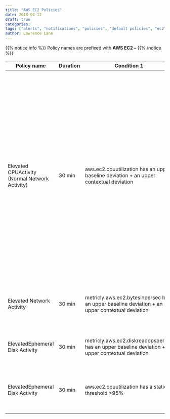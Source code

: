 ```yaml
---
title: "AWS EC2 Policies"
date: 2018-04-12
draft: true
categories:
tags: ["alerts", "notifications", "policies", "default policies", "ec2", "aws"]
author: Lawrence Lane
---
```

{{% notice info %}}
Policy names are prefixed with **AWS EC2 –**
{{% /notice %}}

| Policy name                                    | Duration | Condition 1                                                                                        | (and) Condition 2                                                                                                    | (and) Condition 3                                                                                                      | Cat.    | Description                                                                                                                                                                                                                                                                                                                                                                                                  |
|------------------------------------------------|----------|----------------------------------------------------------------------------------------------------|----------------------------------------------------------------------------------------------------------------------|------------------------------------------------------------------------------------------------------------------------|---------|--------------------------------------------------------------------------------------------------------------------------------------------------------------------------------------------------------------------------------------------------------------------------------------------------------------------------------------------------------------------------------------------------------------|
| Elevated CPUActivity (Normal Network Activity) | 30 min   | aws.ec2.cpuutilization has an upper baseline deviation + an upper contextual deviation             | metricly.aws.ec2.bytesinpersec does not have a upper baseline deviation + does not have a upper contextual deviation | metricly.aws.ec2.bytesoutpersec does not have a upper baseline deviation + does not have a upper contextual deviationn | INFO    | Increases in CPU activity are not uncommon when there is a rise in network activity. Increased traffic to a server means more work for that server to do. This policy is designed to catch cases where CPU activity is higher than than normal, and said behavior cannot be explained by a corresponding increase in network traffic. It may or may not represent a problem, but it is useful to know about. |
| Elevated Network Activity                      | 30 min   | metricly.aws.ec2.bytesinpersec  has an upper baseline deviation + an upper contextual deviation    | metricly.aws.ec2.bytesoutpersec has an upper baseline deviation + an upper contextual deviation                      |                                                                                                                        | INFO    | Indicates an increase in network activity above what is considered to be normal.                                                                                                                                                                                                                                                                                                                             |
| ElevatedEphemeral Disk Activity                | 30 min   | metricly.aws.ec2.diskreadopspersec has an upper baseline deviation + an upper contextual deviation | metricly.aws.ec2.diskwriteopspersec has an upper baseline deviation + an upper contextual deviation                  |                                                                                                                        | INFO    | Indicates an increase in disk activity above what is considered to be normal.                                                                                                                                                                                                                                                                                                                                |
| ElevatedEphemeral Disk Activity                | 30 min   | aws.ec2.cpuutilization has a static threshold >95%                                                 |                                                                                                                      |                                                                                                                        | WARNING | The CPU on the EC2 instance has exceeded 95% for at least 15 minutes.                                                                                                                                                                                                                                                                                                                                        |
